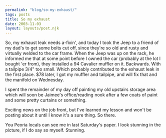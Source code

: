 ```yaml
---
permalink: "blog/so-my-exhaust/"
tags: posts
title: So my exhaust
date: 2003-11-03
layout: layouts/post.njk
---
```


So, my exhaust leak needs a-fixin', and today I took the Jeep to a friend of my dad's to get some bolts cut off, since they're so old and rusty and virtually welded to the car frame. When the Jeep was up on the rack, he informed me that at some point before I owned the car (probably at the lot I bought 'er from), they installed a 94 Cavalier muffler on it. Backwards. With a tailpipe 3/4" too small. Which probably contributed to the exhaust leak in the first place. $78 later, I got my muffler and tailpipe, and will fix that and the manifold on Wednesday.

I spent the remainder of my day off painting my old upstairs storage area which will soon be Jaimee's office/reading nook after a few coats of paint and some pretty curtains or something. 

Exciting news on the job front, but I've learned my lesson and won't be posting about it until I know it's a sure thing. So there. 

You Peoria locals can see me in last Saturday's paper. I look stunning in the picture, if I do say so myself. Stunning.